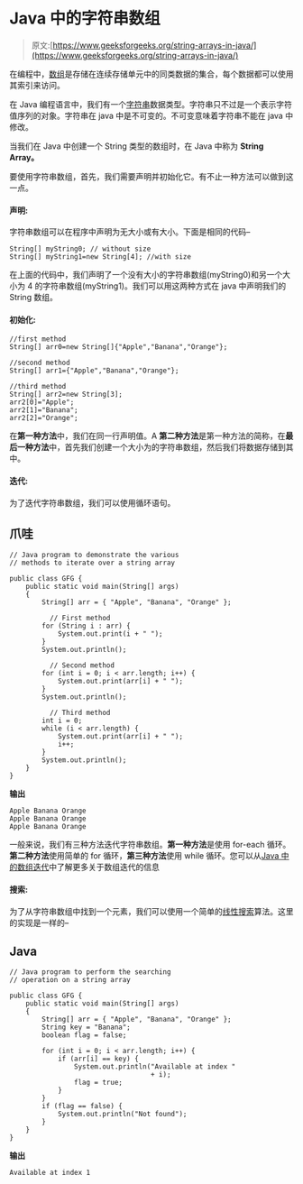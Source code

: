 # Java 中的字符串数组

> 原文:[https://www.geeksforgeeks.org/string-arrays-in-java/](https://www.geeksforgeeks.org/string-arrays-in-java/)

在编程中，[数组](https://www.geeksforgeeks.org/array-data-structure/)是存储在连续存储单元中的同类数据的集合，每个数据都可以使用其索引来访问。

在 Java 编程语言中，我们有一个[字符串](https://www.geeksforgeeks.org/string-class-in-java/)数据类型。字符串只不过是一个表示字符值序列的对象。字符串在 java 中是不可变的。不可变意味着字符串不能在 java 中修改。

当我们在 Java 中创建一个 String 类型的数组时，在 Java 中称为 **String Array。**

要使用字符串数组，首先，我们需要声明并初始化它。有不止一种方法可以做到这一点。

#### 声明:

字符串数组可以在程序中声明为无大小或有大小。下面是相同的代码–

```
String[] myString0; // without size
String[] myString1=new String[4]; //with size
```

在上面的代码中，我们声明了一个没有大小的字符串数组(myString0)和另一个大小为 4 的字符串数组(myString1)。我们可以用这两种方式在 java 中声明我们的 String 数组。

#### 初始化:

```
//first method
String[] arr0=new String[]{"Apple","Banana","Orange"};

//second method
String[] arr1={"Apple","Banana","Orange"};

//third method
String[] arr2=new String[3];
arr2[0]="Apple";
arr2[1]="Banana";
arr2[2]="Orange";
```

在**第一种方法**中，我们在同一行声明值。A **第二种方法**是第一种方法的简称，在**最后一种方法**中，首先我们创建一个大小为的字符串数组，然后我们将数据存储到其中。

#### 迭代:

为了迭代字符串数组，我们可以使用循环语句。

## 爪哇

```
// Java program to demonstrate the various
// methods to iterate over a string array 

public class GFG {
    public static void main(String[] args)
    {
        String[] arr = { "Apple", "Banana", "Orange" };

          // First method
        for (String i : arr) {
            System.out.print(i + " ");
        }
        System.out.println();

          // Second method
        for (int i = 0; i < arr.length; i++) {
            System.out.print(arr[i] + " ");
        }
        System.out.println();

          // Third method
        int i = 0;
        while (i < arr.length) {
            System.out.print(arr[i] + " ");
            i++;
        }
        System.out.println();
    }
}
```

**输出**

```
Apple Banana Orange 
Apple Banana Orange 
Apple Banana Orange 
```

一般来说，我们有三种方法迭代字符串数组。**第一种方法**是使用 for-each 循环。**第二种方法**使用简单的 for 循环，**第三种方法**使用 while 循环。您可以从[Java 中的数组迭代](https://www.geeksforgeeks.org/iterating-arrays-java/)中了解更多关于数组迭代的信息

#### 搜索:

为了从字符串数组中找到一个元素，我们可以使用一个简单的[线性搜索](https://www.geeksforgeeks.org/linear-search/)算法。这里的实现是一样的–

## Java

```
// Java program to perform the searching
// operation on a string array

public class GFG {
    public static void main(String[] args)
    {
        String[] arr = { "Apple", "Banana", "Orange" };
        String key = "Banana";
        boolean flag = false;

        for (int i = 0; i < arr.length; i++) {
            if (arr[i] == key) {
                System.out.println("Available at index "
                                   + i);
                flag = true;
            }
        }
        if (flag == false) {
            System.out.println("Not found");
        }
    }
}
```

**输出**

```
Available at index 1
```